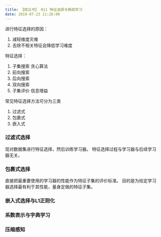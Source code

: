 ```yaml
---
title: 【西瓜书】 011 特征选择与稀疏学习
date: 2019-07-23 11:26:00
---
```



进行特征选择的原因：
1. 减轻维度灾难
2. 去除不相关特征会降低学习难度


特征选择：
1. 子集搜索 贪心算法
  1. 前向搜索
  2. 后向搜索
  3. 双向搜索
2. 子集评价 信息增益


常见特征选择方法可分为三类
1. 过滤式
2. 包裹式
3. 嵌入式


### 过滤式选择

现对数据集进行特征选择，然后训练学习器。
特征选择过程与学习器与后续学习器无关。


### 包裹式选择

直接把最重要使用的学习器的性能作为特征子集的评价标准。
目的是为给定学习器选择最有利于其性能，量身定做的特征子集。


### 嵌入式选择与L1正则化



### 系数表示与字典学习

### 压缩感知
